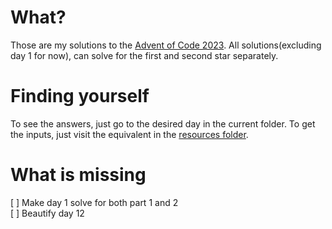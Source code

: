 # What?

Those are my solutions to the [Advent of Code 2023](https://adventofcode.com/2023). All solutions(excluding day 1 for now), can solve for the first and second star separately.

# Finding yourself

To see the answers, just go to the desired day in the current folder. To get the inputs, just visit the equivalent in the [resources folder](../../../../../../resources/br/com/gabryel/adventofcode/y2023).

# What is missing

[ ] Make day 1 solve for both part 1 and 2\
[ ] Beautify day 12